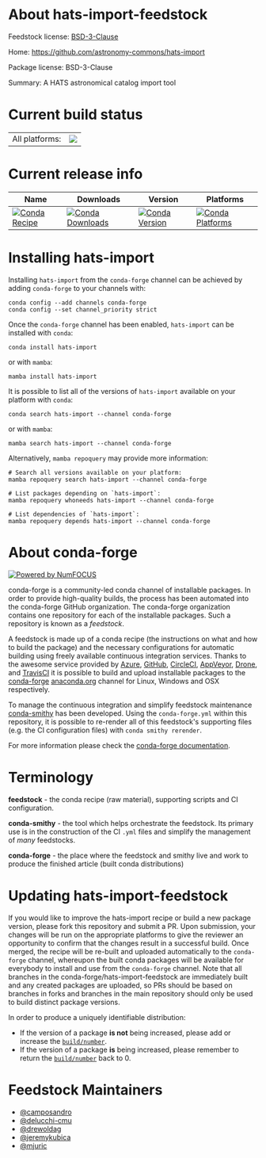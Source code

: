 About hats-import-feedstock
===========================

Feedstock license: [BSD-3-Clause](https://github.com/conda-forge/hats-import-feedstock/blob/main/LICENSE.txt)

Home: https://github.com/astronomy-commons/hats-import

Package license: BSD-3-Clause

Summary: A HATS astronomical catalog import tool

Current build status
====================


<table><tr><td>All platforms:</td>
    <td>
      <a href="https://dev.azure.com/conda-forge/feedstock-builds/_build/latest?definitionId=23726&branchName=main">
        <img src="https://dev.azure.com/conda-forge/feedstock-builds/_apis/build/status/hats-import-feedstock?branchName=main">
      </a>
    </td>
  </tr>
</table>

Current release info
====================

| Name | Downloads | Version | Platforms |
| --- | --- | --- | --- |
| [![Conda Recipe](https://img.shields.io/badge/recipe-hats--import-green.svg)](https://anaconda.org/conda-forge/hats-import) | [![Conda Downloads](https://img.shields.io/conda/dn/conda-forge/hats-import.svg)](https://anaconda.org/conda-forge/hats-import) | [![Conda Version](https://img.shields.io/conda/vn/conda-forge/hats-import.svg)](https://anaconda.org/conda-forge/hats-import) | [![Conda Platforms](https://img.shields.io/conda/pn/conda-forge/hats-import.svg)](https://anaconda.org/conda-forge/hats-import) |

Installing hats-import
======================

Installing `hats-import` from the `conda-forge` channel can be achieved by adding `conda-forge` to your channels with:

```
conda config --add channels conda-forge
conda config --set channel_priority strict
```

Once the `conda-forge` channel has been enabled, `hats-import` can be installed with `conda`:

```
conda install hats-import
```

or with `mamba`:

```
mamba install hats-import
```

It is possible to list all of the versions of `hats-import` available on your platform with `conda`:

```
conda search hats-import --channel conda-forge
```

or with `mamba`:

```
mamba search hats-import --channel conda-forge
```

Alternatively, `mamba repoquery` may provide more information:

```
# Search all versions available on your platform:
mamba repoquery search hats-import --channel conda-forge

# List packages depending on `hats-import`:
mamba repoquery whoneeds hats-import --channel conda-forge

# List dependencies of `hats-import`:
mamba repoquery depends hats-import --channel conda-forge
```


About conda-forge
=================

[![Powered by
NumFOCUS](https://img.shields.io/badge/powered%20by-NumFOCUS-orange.svg?style=flat&colorA=E1523D&colorB=007D8A)](https://numfocus.org)

conda-forge is a community-led conda channel of installable packages.
In order to provide high-quality builds, the process has been automated into the
conda-forge GitHub organization. The conda-forge organization contains one repository
for each of the installable packages. Such a repository is known as a *feedstock*.

A feedstock is made up of a conda recipe (the instructions on what and how to build
the package) and the necessary configurations for automatic building using freely
available continuous integration services. Thanks to the awesome service provided by
[Azure](https://azure.microsoft.com/en-us/services/devops/), [GitHub](https://github.com/),
[CircleCI](https://circleci.com/), [AppVeyor](https://www.appveyor.com/),
[Drone](https://cloud.drone.io/welcome), and [TravisCI](https://travis-ci.com/)
it is possible to build and upload installable packages to the
[conda-forge](https://anaconda.org/conda-forge) [anaconda.org](https://anaconda.org/)
channel for Linux, Windows and OSX respectively.

To manage the continuous integration and simplify feedstock maintenance
[conda-smithy](https://github.com/conda-forge/conda-smithy) has been developed.
Using the ``conda-forge.yml`` within this repository, it is possible to re-render all of
this feedstock's supporting files (e.g. the CI configuration files) with ``conda smithy rerender``.

For more information please check the [conda-forge documentation](https://conda-forge.org/docs/).

Terminology
===========

**feedstock** - the conda recipe (raw material), supporting scripts and CI configuration.

**conda-smithy** - the tool which helps orchestrate the feedstock.
                   Its primary use is in the construction of the CI ``.yml`` files
                   and simplify the management of *many* feedstocks.

**conda-forge** - the place where the feedstock and smithy live and work to
                  produce the finished article (built conda distributions)


Updating hats-import-feedstock
==============================

If you would like to improve the hats-import recipe or build a new
package version, please fork this repository and submit a PR. Upon submission,
your changes will be run on the appropriate platforms to give the reviewer an
opportunity to confirm that the changes result in a successful build. Once
merged, the recipe will be re-built and uploaded automatically to the
`conda-forge` channel, whereupon the built conda packages will be available for
everybody to install and use from the `conda-forge` channel.
Note that all branches in the conda-forge/hats-import-feedstock are
immediately built and any created packages are uploaded, so PRs should be based
on branches in forks and branches in the main repository should only be used to
build distinct package versions.

In order to produce a uniquely identifiable distribution:
 * If the version of a package **is not** being increased, please add or increase
   the [``build/number``](https://docs.conda.io/projects/conda-build/en/latest/resources/define-metadata.html#build-number-and-string).
 * If the version of a package **is** being increased, please remember to return
   the [``build/number``](https://docs.conda.io/projects/conda-build/en/latest/resources/define-metadata.html#build-number-and-string)
   back to 0.

Feedstock Maintainers
=====================

* [@camposandro](https://github.com/camposandro/)
* [@delucchi-cmu](https://github.com/delucchi-cmu/)
* [@drewoldag](https://github.com/drewoldag/)
* [@jeremykubica](https://github.com/jeremykubica/)
* [@mjuric](https://github.com/mjuric/)


<!-- dummy commit to enable rerendering -->

